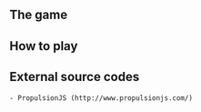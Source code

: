 ## The game

## How to play

## External source codes
    - PropulsionJS (http://www.propulsionjs.com/)
